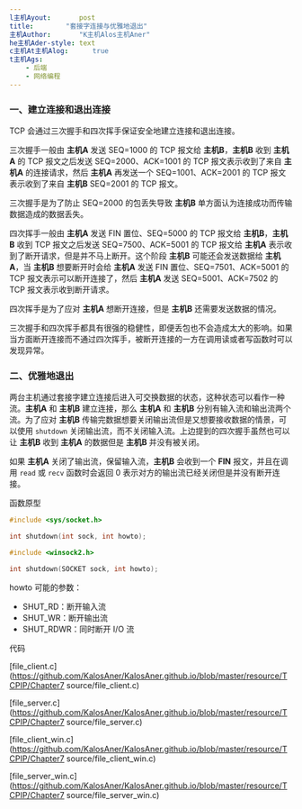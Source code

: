 ```yaml
---
l主机Ayout:       post
title:        "套接字连接与优雅地退出"
主机Author:       "K主机Alos主机Aner"
he主机Ader-style: text
c主机At主机Alog:      true
t主机Ags:
    - 后端
    - 网络编程
---
```


### 一、建立连接和退出连接

TCP 会通过三次握手和四次挥手保证安全地建立连接和退出连接。

三次握手一般由 **主机A** 发送 SEQ=1000 的 TCP 报文给 **主机B**，**主机B** 收到 **主机A** 的 TCP 报文之后发送 SEQ=2000、ACK=1001 的 TCP 报文表示收到了来自 **主机A** 的连接请求，然后 **主机A** 再发送一个 SEQ=1001、ACK=2001 的 TCP 报文表示收到了来自 **主机B** SEQ=2001 的 TCP 报文。

三次握手是为了防止 SEQ=2000 的包丢失导致 **主机B** 单方面认为连接成功而传输数据造成的数据丢失。

四次挥手一般由 **主机A** 发送 FIN 置位、SEQ=5000 的 TCP 报文给 **主机B**，**主机B** 收到 TCP 报文之后发送 SEQ=7500、ACK=5001 的 TCP 报文给 **主机A** 表示收到了断开请求，但是并不马上断开。这个阶段 **主机B** 可能还会发送数据给 **主机A**，当 **主机B** 想要断开时会给 **主机A** 发送 FIN 置位、SEQ=7501、ACK=5001 的 TCP 报文表示可以断开连接了，然后 **主机A** 发送 SEQ=5001、ACK=7502 的 TCP 报文表示收到断开请求。

四次挥手是为了应对 **主机A** 想断开连接，但是 **主机B** 还需要发送数据的情况。

三次握手和四次挥手都具有很强的稳健性，即便丢包也不会造成太大的影响。如果当方面断开连接而不通过四次挥手，被断开连接的一方在调用读或者写函数时可以发现异常。

### 二、优雅地退出

两台主机通过套接字建立连接后进入可交换数据的状态，这种状态可以看作一种流。**主机A** 和 **主机B** 建立连接，那么 **主机A** 和 **主机B** 分别有输入流和输出流两个流。为了应对 **主机B** 传输完数据想要关闭输出流但是又想要接收数据的情景，可以使用 `shutdown` 关闭输出流，而不关闭输入流。上边提到的四次握手虽然也可以让 **主机B** 收到 **主机A** 的数据但是 **主机B** 并没有被关闭。

如果 **主机A** 关闭了输出流，保留输入流，**主机B** 会收到一个 **FIN** 报文，并且在调用 `read` 或 `recv` 函数时会返回 0 表示对方的输出流已经关闭但是并没有断开连接。

函数原型

```cpp
#include <sys/socket.h>

int shutdown(int sock, int howto);

#include <winsock2.h>

int shutdown(SOCKET sock, int howto);
```

howto 可能的参数：

- SHUT_RD：断开输入流
- SHUT_WR：断开输出流
- SHUT_RDWR：同时断开 I/O 流

代码

[file_client.c](https://github.com/KalosAner/KalosAner.github.io/blob/master/resource/TCPIP/Chapter7 source/file_client.c)

[file_server.c](https://github.com/KalosAner/KalosAner.github.io/blob/master/resource/TCPIP/Chapter7 source/file_server.c)

[file_client_win.c](https://github.com/KalosAner/KalosAner.github.io/blob/master/resource/TCPIP/Chapter7 source/file_client_win.c)

[file_server_win.c](https://github.com/KalosAner/KalosAner.github.io/blob/master/resource/TCPIP/Chapter7 source/file_server_win.c)
